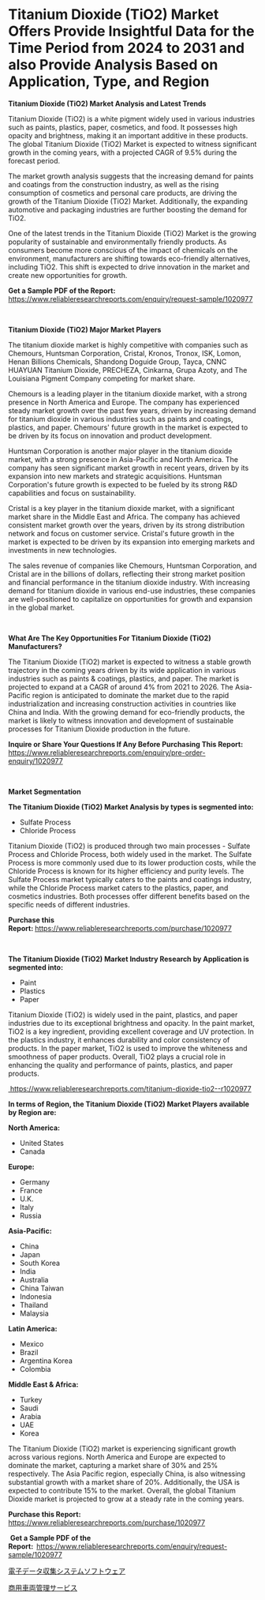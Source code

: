 <p><h1>Titanium Dioxide (TiO2) Market Offers Provide Insightful Data for the Time Period from 2024 to 2031 and also Provide Analysis Based on Application, Type, and Region</h1></p><p><strong>Titanium Dioxide (TiO2) Market Analysis and Latest Trends</strong></p>
<p><p>Titanium Dioxide (TiO2) is a white pigment widely used in various industries such as paints, plastics, paper, cosmetics, and food. It possesses high opacity and brightness, making it an important additive in these products. The global Titanium Dioxide (TiO2) Market is expected to witness significant growth in the coming years, with a projected CAGR of 9.5% during the forecast period.</p><p>The market growth analysis suggests that the increasing demand for paints and coatings from the construction industry, as well as the rising consumption of cosmetics and personal care products, are driving the growth of the Titanium Dioxide (TiO2) Market. Additionally, the expanding automotive and packaging industries are further boosting the demand for TiO2.</p><p>One of the latest trends in the Titanium Dioxide (TiO2) Market is the growing popularity of sustainable and environmentally friendly products. As consumers become more conscious of the impact of chemicals on the environment, manufacturers are shifting towards eco-friendly alternatives, including TiO2. This shift is expected to drive innovation in the market and create new opportunities for growth.</p></p>
<p><strong>Get a Sample PDF of the Report:&nbsp;</strong> <a href="https://www.reliableresearchreports.com/enquiry/request-sample/1020977">https://www.reliableresearchreports.com/enquiry/request-sample/1020977</a></p>
<p>&nbsp;</p>
<p><strong>Titanium Dioxide (TiO2) Major Market Players</strong></p>
<p><p>The titanium dioxide market is highly competitive with companies such as Chemours, Huntsman Corporation, Cristal, Kronos, Tronox, ISK, Lomon, Henan Billions Chemicals, Shandong Doguide Group, Tayca, CNNC HUAYUAN Titanium Dioxide, PRECHEZA, Cinkarna, Grupa Azoty, and The Louisiana Pigment Company competing for market share.</p><p>Chemours is a leading player in the titanium dioxide market, with a strong presence in North America and Europe. The company has experienced steady market growth over the past few years, driven by increasing demand for titanium dioxide in various industries such as paints and coatings, plastics, and paper. Chemours' future growth in the market is expected to be driven by its focus on innovation and product development.</p><p>Huntsman Corporation is another major player in the titanium dioxide market, with a strong presence in Asia-Pacific and North America. The company has seen significant market growth in recent years, driven by its expansion into new markets and strategic acquisitions. Huntsman Corporation's future growth is expected to be fueled by its strong R&D capabilities and focus on sustainability.</p><p>Cristal is a key player in the titanium dioxide market, with a significant market share in the Middle East and Africa. The company has achieved consistent market growth over the years, driven by its strong distribution network and focus on customer service. Cristal's future growth in the market is expected to be driven by its expansion into emerging markets and investments in new technologies.</p><p>The sales revenue of companies like Chemours, Huntsman Corporation, and Cristal are in the billions of dollars, reflecting their strong market position and financial performance in the titanium dioxide industry. With increasing demand for titanium dioxide in various end-use industries, these companies are well-positioned to capitalize on opportunities for growth and expansion in the global market.</p></p>
<p>&nbsp;</p>
<p><strong>What Are The Key Opportunities For Titanium Dioxide (TiO2) Manufacturers?</strong></p>
<p><p>The Titanium Dioxide (TiO2) market is expected to witness a stable growth trajectory in the coming years driven by its wide application in various industries such as paints & coatings, plastics, and paper. The market is projected to expand at a CAGR of around 4% from 2021 to 2026. The Asia-Pacific region is anticipated to dominate the market due to the rapid industrialization and increasing construction activities in countries like China and India. With the growing demand for eco-friendly products, the market is likely to witness innovation and development of sustainable processes for Titanium Dioxide production in the future.</p></p>
<p><strong>Inquire or Share Your Questions If Any Before Purchasing This Report:</strong> <a href="https://www.reliableresearchreports.com/enquiry/pre-order-enquiry/1020977">https://www.reliableresearchreports.com/enquiry/pre-order-enquiry/1020977</a></p>
<p>&nbsp;</p>
<p><strong>Market Segmentation</strong></p>
<p><strong>The Titanium Dioxide (TiO2) Market Analysis by types is segmented into:</strong></p>
<p><ul><li>Sulfate Process</li><li>Chloride Process</li></ul></p>
<p><p>Titanium Dioxide (TiO2) is produced through two main processes - Sulfate Process and Chloride Process, both widely used in the market. The Sulfate Process is more commonly used due to its lower production costs, while the Chloride Process is known for its higher efficiency and purity levels. The Sulfate Process market typically caters to the paints and coatings industry, while the Chloride Process market caters to the plastics, paper, and cosmetics industries. Both processes offer different benefits based on the specific needs of different industries.</p></p>
<p><strong>Purchase this Report:&nbsp;</strong><a href="https://www.reliableresearchreports.com/purchase/1020977">https://www.reliableresearchreports.com/purchase/1020977</a></p>
<p>&nbsp;</p>
<p><strong>The Titanium Dioxide (TiO2) Market Industry Research by Application is segmented into:</strong></p>
<p><ul><li>Paint</li><li>Plastics</li><li>Paper</li></ul></p>
<p><p>Titanium Dioxide (TiO2) is widely used in the paint, plastics, and paper industries due to its exceptional brightness and opacity. In the paint market, TiO2 is a key ingredient, providing excellent coverage and UV protection. In the plastics industry, it enhances durability and color consistency of products. In the paper market, TiO2 is used to improve the whiteness and smoothness of paper products. Overall, TiO2 plays a crucial role in enhancing the quality and performance of paints, plastics, and paper products.</p></p>
<p><a href="https://www.reliableresearchreports.com/titanium-dioxide-tio2--r1020977">&nbsp;https://www.reliableresearchreports.com/titanium-dioxide-tio2--r1020977</a></p>
<p><strong>In terms of Region, the Titanium Dioxide (TiO2) Market Players available by Region are:</strong></p>
<p>
    <p> <strong> North America: </strong>
        <ul>
            <li>United States</li>
            <li>Canada</li>
        </ul>
        </p> 
    <p> <strong> Europe: </strong>
        <ul>
            <li>Germany</li>
            <li>France</li>
            <li>U.K.</li>
            <li>Italy</li>
            <li>Russia</li>
        </ul>
        </p> 
    <p> <strong> Asia-Pacific: </strong>
        <ul>
            <li>China</li>
            <li>Japan</li>
            <li>South Korea</li>
            <li>India</li>
            <li>Australia</li>
            <li>China Taiwan</li>
            <li>Indonesia</li>
            <li>Thailand</li>
            <li>Malaysia</li>
        </ul>
        </p> 
    <p> <strong> Latin America: </strong>
        <ul>
            <li>Mexico</li>
            <li>Brazil</li>
            <li>Argentina Korea</li>
            <li>Colombia</li>
        </ul>
        </p> 
    <p> <strong> Middle East & Africa: </strong>
        <ul>
            <li>Turkey</li>
            <li>Saudi</li>
            <li>Arabia</li>
            <li>UAE</li>
            <li>Korea</li>
        </ul>
    </p>
    </p>
<p><p>The Titanium Dioxide (TiO2) market is experiencing significant growth across various regions. North America and Europe are expected to dominate the market, capturing a market share of 30% and 25% respectively. The Asia Pacific region, especially China, is also witnessing substantial growth with a market share of 20%. Additionally, the USA is expected to contribute 15% to the market. Overall, the global Titanium Dioxide market is projected to grow at a steady rate in the coming years.</p></p>
<p><strong>Purchase this Report: </strong><a href="https://www.reliableresearchreports.com/purchase/1020977">https://www.reliableresearchreports.com/purchase/1020977</a></p>
<p>&nbsp;<strong>Get a Sample PDF of the Report:&nbsp;&nbsp;</strong><a href="https://www.reliableresearchreports.com/enquiry/request-sample/1020977">https://www.reliableresearchreports.com/enquiry/request-sample/1020977</a></p>
<p><strong></strong></p>
<p><p><a href="https://github.com/HershelKris/Market-Research-Report-List-1/blob/main/207331487871.md">電子データ収集システムソフトウェア</a></p><p><a href="https://github.com/CarlieShields/Market-Research-Report-List-1/blob/main/305525287870.md">商用車両管理サービス</a></p></p>
